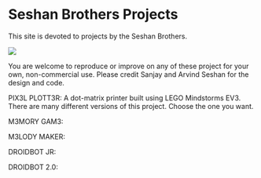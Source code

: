 # Seshan Brothers Projects
This site is devoted to projects by the Seshan Brothers. 

<img src="cool.png">

You are welcome to reproduce or improve on any of these project for your own, non-commercial use.  Please credit Sanjay and Arvind Seshan for the design and code.

PIX3L PLOTT3R: A dot-matrix printer built using LEGO Mindstorms EV3. There are many different versions of this project. Choose the one you want.

M3MORY GAM3:

M3LODY MAKER:

DROIDBOT JR:

DROIDBOT 2.0:
